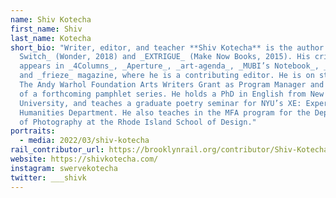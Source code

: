 ```yaml
---
name: Shiv Kotecha
first_name: Shiv
last_name: Kotecha
short_bio: "Writer, editor, and teacher **Shiv Kotecha** is the author of _The
  Switch_ (Wonder, 2018) and _EXTRIGUE_ (Make Now Books, 2015). His criticism
  appears in _4Columns_, _Aperture_, _art-agenda_, _MUBI’s Notebook_, _BOMB_,
  and _frieze_ magazine, where he is a contributing editor. He is on staff at
  The Andy Warhol Foundation Arts Writers Grant as Program Manager and co-editor
  of a forthcoming pamphlet series. He holds a PhD in English from New York
  University, and teaches a graduate poetry seminar for NYU’s XE: Experimental
  Humanities Department. He also teaches in the MFA program for the Department
  of Photography at the Rhode Island School of Design."
portraits:
  - media: 2022/03/shiv-kotecha
rail_contributor_url: https://brooklynrail.org/contributor/Shiv-Kotecha
website: https://shivkotecha.com/
instagram: swervekotecha
twitter: ___shivk
---
```

